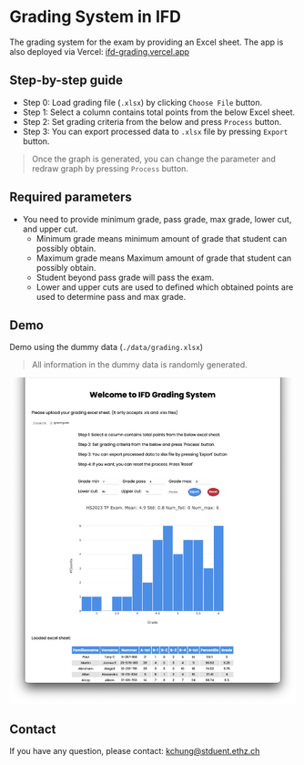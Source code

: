 # Grading System in IFD

The grading system for the exam by providing an Excel sheet.
The app is also deployed via Vercel: [ifd-grading.vercel.app](ifd-grading.vercel.app)

## Step-by-step guide

- Step 0: Load grading file (`.xlsx`) by clicking `Choose File` button.
- Step 1: Select a column contains total points from the below Excel sheet.
- Step 2: Set grading criteria from the below and press `Process` button.
- Step 3: You can export processed data to `.xlsx` file by pressing `Export` button.

> Once the graph is generated, you can change the parameter and redraw graph by pressing `Process` button.

## Required parameters

- You need to provide minimum grade, pass grade, max grade, lower cut, and upper cut.
  - Minimum grade means minimum amount of grade that student can possibly obtain.
  - Maximum grade means Maximum amount of grade that student can possibly obtain.
  - Student beyond pass grade will pass the exam.
  - Lower and upper cuts are used to defined which obtained points are used to determine pass and max grade.

## Demo

Demo using the dummy data (`./data/grading.xlsx`)

> All information in the dummy data is randomly generated.

![Screenshot](static/screenshot.png)

## Contact

If you have any question, please contact: kchung@stduent.ethz.ch 